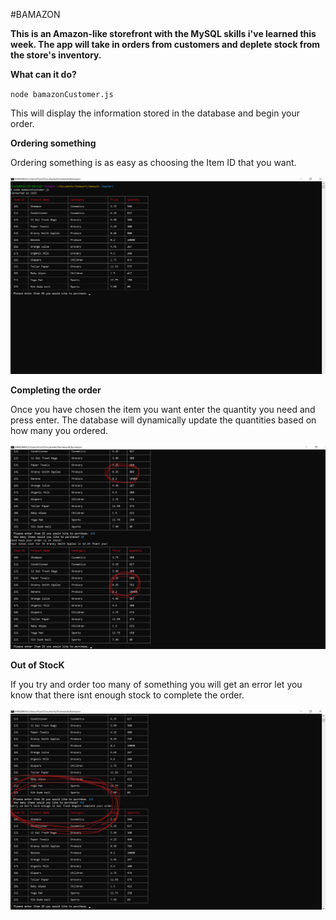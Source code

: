 #BAMAZON

**This is an Amazon-like storefront with the MySQL skills i've learned this week. The app will take in orders from customers and deplete stock from the store's inventory.** 

**What can it do?**

`node bamazonCustomer.js`

This will display the information stored in the database and begin your order.

**Ordering something**

Ordering something is as easy as choosing the Item ID that you want.

![Buying an Item](images/itemIDbamazon.png)


**Completing the order**

Once you have chosen the item you want enter the quantity you need and press enter. The database will dynamically update the quantities based on how many you ordered.

![Completing the order](images/buyingBamazon.jpg)

**Out of StocK**

If you try and order too many of something you will get an error let you know that there isnt enough stock to complete the order.

![Out of Stock](images/outofstock.jpg)



